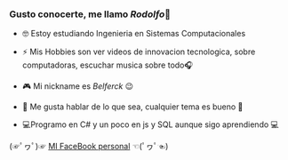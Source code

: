 ### Gusto conocerte, me llamo *Rodolfo*👋

- 🤓 Estoy estudiando Ingenieria en Sistemas Computacionales

- ⚡ Mis Hobbies son ver videos de innovacion tecnologica, sobre computadoras, escuchar musica sobre todo🎧

- 🎮 Mi nickname es *Belferck* 😉

- 🤗 Me gusta hablar de lo que sea, cualquier tema es bueno 🤗

- 💻Programo en C# y un poco en js y SQL aunque sigo aprendiendo 💻

(☞ﾟヮﾟ)☞ [MI FaceBook personal][MI FaceBook personal] ☜(ﾟヮﾟ☜)

[MI FaceBook personal]: https://www.facebook.com/joserodolfo.garciarivera/

